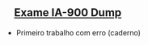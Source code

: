 ## ㅤ<a href="https://www.examtopics.com/exams/microsoft/ai-900/">Exame IA-900 Dump</a> ㅤ

 - Primeiro trabalho com erro (caderno)